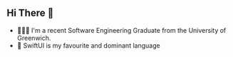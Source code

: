 ## Hi There 👋
- 🧑🏻‍🎓 I'm a recent Software Engineering Graduate from the University of Greenwich.
- 📱 SwiftUI is my favourite and dominant language

<!---
LynchConnor/LynchConnor is a ✨ special ✨ repository because its `README.md` (this file) appears on your GitHub profile.
You can click the Preview link to take a look at your changes.
--->
